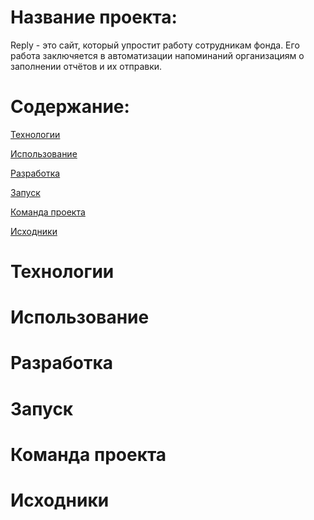 # Название проекта:
Reply - это сайт, который упростит работу сотрудникам фонда. Его работа заключяется в автоматизации напоминаний организациям о заполнении отчётов и их отправки.
# Содержание:

[Технологии](https://github.com/PriZq/PriZq.github.io/blob/main/README.md#%D1%82%D0%B5%D1%85%D0%BD%D0%BE%D0%BB%D0%BE%D0%B3%D0%B8%D0%B8)

[Использование](https://github.com/PriZq/PriZq.github.io/blob/main/README.md#%D0%B8%D1%81%D0%BF%D0%BE%D0%BB%D1%8C%D0%B7%D0%BE%D0%B2%D0%B0%D0%BD%D0%B8%D0%B5)

[Разработка](https://github.com/PriZq/PriZq.github.io/blob/main/README.md#%D1%80%D0%B0%D0%B7%D1%80%D0%B0%D0%B1%D0%BE%D1%82%D0%BA%D0%B0)

[Запуск](https://github.com/PriZq/PriZq.github.io/blob/main/README.md#%D0%B7%D0%B0%D0%BF%D1%83%D1%81%D0%BA)

[Команда проекта](https://github.com/PriZq/PriZq.github.io/blob/main/README.md#%D0%BA%D0%BE%D0%BC%D0%B0%D0%BD%D0%B4%D0%B0-%D0%BF%D1%80%D0%BE%D0%B5%D0%BA%D1%82%D0%B0)

[Исходники]()

# Технологии
# Использование
# Разработка
# Запуск
# Команда проекта
# Исходники

